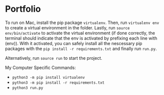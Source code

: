 # Portfolio

To run on Mac, install the pip package `virtualenv`. Then, run `virtualenv env` to create a virtual environment in the folder. Lastly, run `source env/bin/activate` to activate the virtual environment (if done correctly, the terminal should indicate that the env is activated by prefixing each line with (env)). With it activated, you can safely install all the nescessary pip packages with the `pip install -r requirements.txt` and finally run `run.py`.

Alternatively, run `source run` to start the project.

My Computer Specific Commands:

- `python3 -m pip install virtualenv`
- `python3 -m pip install -r requirements.txt`
- `python3 run.py`
